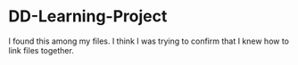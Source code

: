 # DD-Learning-Project
I found this among my files. I think I was trying to confirm that I knew how to link files together.
